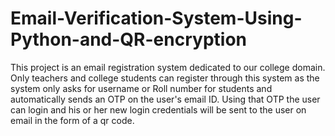 # Email-Verification-System-Using-Python-and-QR-encryption
This project is an email registration system dedicated to our college domain. Only teachers and college students can register through this system as the system only asks for username or Roll number for students and automatically sends an OTP on the user's email ID. Using that OTP the user can login and his or her new login credentials will be sent to the user on email in the form of a qr code.

